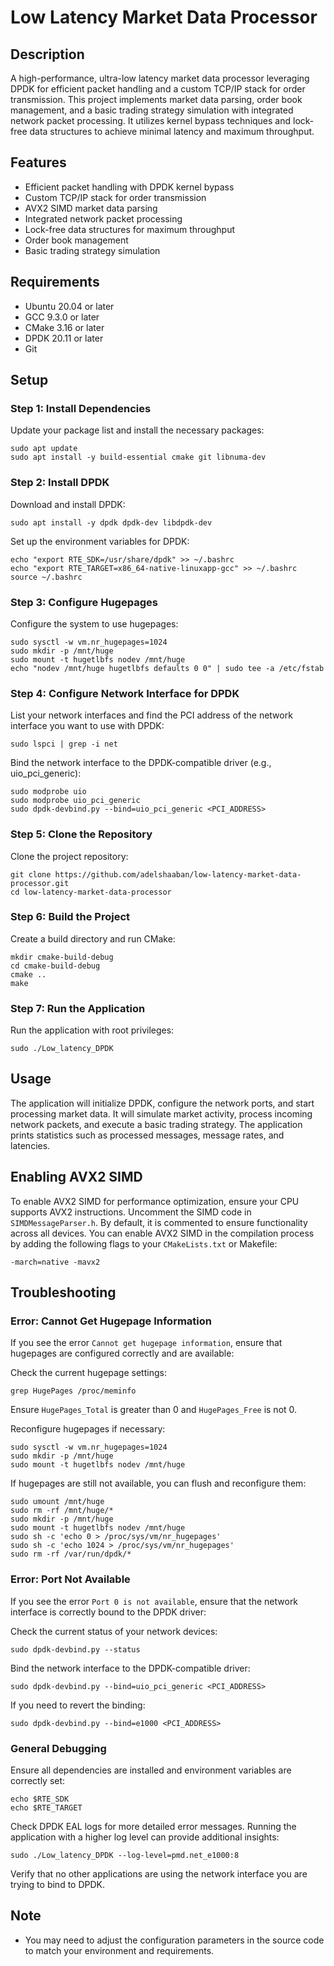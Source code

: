 # Low Latency Market Data Processor

## Description

A high-performance, ultra-low latency market data processor leveraging DPDK for efficient packet handling and a custom TCP/IP stack for order transmission. This project implements market data parsing, order book management, and a basic trading strategy simulation with integrated network packet processing. It utilizes kernel bypass techniques and lock-free data structures to achieve minimal latency and maximum throughput.

## Features

- Efficient packet handling with DPDK kernel bypass
- Custom TCP/IP stack for order transmission
- AVX2 SIMD market data parsing
- Integrated network packet processing
- Lock-free data structures for maximum throughput
- Order book management
- Basic trading strategy simulation

## Requirements

- Ubuntu 20.04 or later
- GCC 9.3.0 or later
- CMake 3.16 or later
- DPDK 20.11 or later
- Git

## Setup

### Step 1: Install Dependencies

Update your package list and install the necessary packages:

    
    sudo apt update
    sudo apt install -y build-essential cmake git libnuma-dev
    

### Step 2: Install DPDK

Download and install DPDK:

    
    sudo apt install -y dpdk dpdk-dev libdpdk-dev 
    

Set up the environment variables for DPDK:

    
    echo "export RTE_SDK=/usr/share/dpdk" >> ~/.bashrc
    echo "export RTE_TARGET=x86_64-native-linuxapp-gcc" >> ~/.bashrc
    source ~/.bashrc
    

### Step 3: Configure Hugepages

Configure the system to use hugepages:

    
    sudo sysctl -w vm.nr_hugepages=1024
    sudo mkdir -p /mnt/huge
    sudo mount -t hugetlbfs nodev /mnt/huge
    echo "nodev /mnt/huge hugetlbfs defaults 0 0" | sudo tee -a /etc/fstab
    

### Step 4: Configure Network Interface for DPDK

List your network interfaces and find the PCI address of the network interface you want to use with DPDK:

    
    sudo lspci | grep -i net
    

Bind the network interface to the DPDK-compatible driver (e.g., uio_pci_generic):

    
    sudo modprobe uio
    sudo modprobe uio_pci_generic
    sudo dpdk-devbind.py --bind=uio_pci_generic <PCI_ADDRESS>
    

### Step 5: Clone the Repository

Clone the project repository:

    
    git clone https://github.com/adelshaaban/low-latency-market-data-processor.git
    cd low-latency-market-data-processor
    

### Step 6: Build the Project

Create a build directory and run CMake:

    
    mkdir cmake-build-debug
    cd cmake-build-debug
    cmake ..
    make
    

### Step 7: Run the Application

Run the application with root privileges:

    
    sudo ./Low_latency_DPDK
    

## Usage

The application will initialize DPDK, configure the network ports, and start processing market data. It will simulate market activity, process incoming network packets, and execute a basic trading strategy. The application prints statistics such as processed messages, message rates, and latencies.

## Enabling AVX2 SIMD

To enable AVX2 SIMD for performance optimization, ensure your CPU supports AVX2 instructions. Uncomment the SIMD code in `SIMDMessageParser.h`. By default, it is commented to ensure functionality across all devices. You can enable AVX2 SIMD in the compilation process by adding the following flags to your `CMakeLists.txt` or Makefile:

    
    -march=native -mavx2
    

## Troubleshooting

### Error: Cannot Get Hugepage Information

If you see the error `Cannot get hugepage information`, ensure that hugepages are configured correctly and are available:

Check the current hugepage settings:

    
    grep HugePages /proc/meminfo
    

Ensure `HugePages_Total` is greater than 0 and `HugePages_Free` is not 0.

Reconfigure hugepages if necessary:

    
    sudo sysctl -w vm.nr_hugepages=1024
    sudo mkdir -p /mnt/huge
    sudo mount -t hugetlbfs nodev /mnt/huge
    

If hugepages are still not available, you can flush and reconfigure them:

    
    sudo umount /mnt/huge
    sudo rm -rf /mnt/huge/*
    sudo mkdir -p /mnt/huge
    sudo mount -t hugetlbfs nodev /mnt/huge
    sudo sh -c 'echo 0 > /proc/sys/vm/nr_hugepages'
    sudo sh -c 'echo 1024 > /proc/sys/vm/nr_hugepages'
    sudo rm -rf /var/run/dpdk/*
    

### Error: Port Not Available

If you see the error `Port 0 is not available`, ensure that the network interface is correctly bound to the DPDK driver:

Check the current status of your network devices:

    
    sudo dpdk-devbind.py --status
    

Bind the network interface to the DPDK-compatible driver:

    
    sudo dpdk-devbind.py --bind=uio_pci_generic <PCI_ADDRESS>
    

If you need to revert the binding:

    
    sudo dpdk-devbind.py --bind=e1000 <PCI_ADDRESS>
    

### General Debugging

Ensure all dependencies are installed and environment variables are correctly set:

    
    echo $RTE_SDK
    echo $RTE_TARGET
    

Check DPDK EAL logs for more detailed error messages. Running the application with a higher log level can provide additional insights:

    
    sudo ./Low_latency_DPDK --log-level=pmd.net_e1000:8
    

Verify that no other applications are using the network interface you are trying to bind to DPDK.

## Note
- You may need to adjust the configuration parameters in the source code to match your environment and requirements.
